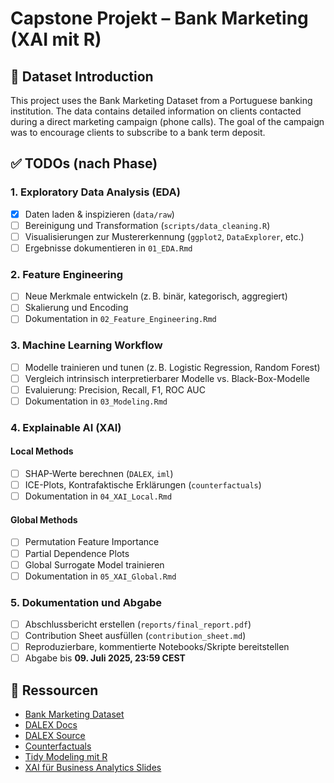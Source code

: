 # Capstone Projekt – Bank Marketing (XAI mit R)

## 📄 Dataset Introduction

This project uses the Bank Marketing Dataset from a Portuguese banking institution. The data contains detailed information on clients contacted during a direct marketing campaign (phone calls). The goal of the campaign was to encourage clients to subscribe to a bank term deposit.

## ✅ TODOs (nach Phase)

### 1. Exploratory Data Analysis (EDA)
- [X] Daten laden & inspizieren (`data/raw`)
- [ ] Bereinigung und Transformation (`scripts/data_cleaning.R`)
- [ ] Visualisierungen zur Mustererkennung (`ggplot2`, `DataExplorer`, etc.)
- [ ] Ergebnisse dokumentieren in `01_EDA.Rmd`

### 2. Feature Engineering
- [ ] Neue Merkmale entwickeln (z. B. binär, kategorisch, aggregiert)
- [ ] Skalierung und Encoding
- [ ] Dokumentation in `02_Feature_Engineering.Rmd`

### 3. Machine Learning Workflow
- [ ] Modelle trainieren und tunen (z. B. Logistic Regression, Random Forest)
- [ ] Vergleich intrinsisch interpretierbarer Modelle vs. Black-Box-Modelle
- [ ] Evaluierung: Precision, Recall, F1, ROC AUC
- [ ] Dokumentation in `03_Modeling.Rmd`

### 4. Explainable AI (XAI)
#### Local Methods
- [ ] SHAP-Werte berechnen (`DALEX`, `iml`)
- [ ] ICE-Plots, Kontrafaktische Erklärungen (`counterfactuals`)
- [ ] Dokumentation in `04_XAI_Local.Rmd`

#### Global Methods
- [ ] Permutation Feature Importance
- [ ] Partial Dependence Plots
- [ ] Global Surrogate Model trainieren
- [ ] Dokumentation in `05_XAI_Global.Rmd`

### 5. Dokumentation und Abgabe
- [ ] Abschlussbericht erstellen (`reports/final_report.pdf`)
- [ ] Contribution Sheet ausfüllen (`contribution_sheet.md`)
- [ ] Reproduzierbare, kommentierte Notebooks/Skripte bereitstellen
- [ ] Abgabe bis **09. Juli 2025, 23:59 CEST**

## 🔗 Ressourcen
- [Bank Marketing Dataset](https://archive.ics.uci.edu/dataset/222/bank+marketing)
- [DALEX Docs](https://dalex.drwhy.ai/)
- [DALEX Source](https://github.com/ModelOriented/DrWhy)
- [Counterfactuals](https://github.com/dandls/counterfactuals)
- [Tidy Modeling mit R](https://www.tmwr.org/)
- [XAI für Business Analytics Slides](https://gamma.app/docs/XAI-for-Business-Analytics-qhfob17f0774ai5)
